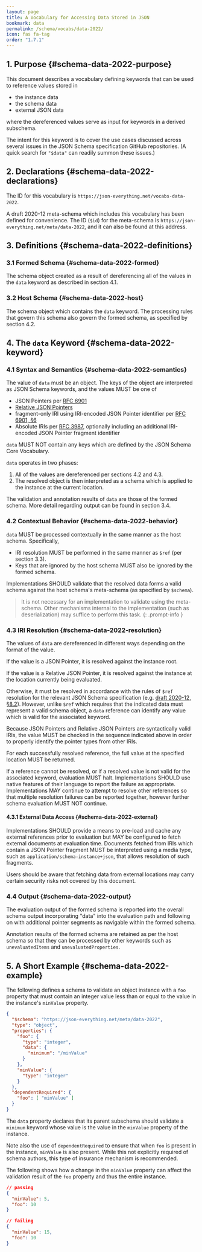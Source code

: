 ```yaml
---
layout: page
title: A Vocabulary for Accessing Data Stored in JSON
bookmark: data
permalink: /schema/vocabs/data-2022/
icon: fas fa-tag
order: "1.7.1"
---
```

## 1. Purpose {#schema-data-2022-purpose}

This document describes a vocabulary defining keywords that can be used to reference values stored in

- the instance data
- the schema data
- external JSON data

where the dereferenced values serve as input for keywords in a derived subschema.

The intent for this keyword is to cover the use cases discussed across several issues in the JSON Schema specification GitHub repositories.  (A quick search for `"$data"` can readily summon these issues.)

## 2. Declarations {#schema-data-2022-declarations}

The ID for this vocabulary is `https://json-everything.net/vocabs-data-2022`.

A draft 2020-12 meta-schema which includes this vocabulary has been defined for convenience.  The ID (`$id`) for the meta-schema is `https://json-everything.net/meta/data-2022`, and it can also be found at this address.

## 3. Definitions {#schema-data-2022-definitions}

### 3.1 Formed Schema {#schema-data-2022-formed}

The schema object created as a result of dereferencing all of the values in the `data` keyword as described in section 4.1.

### 3.2 Host Schema {#schema-data-2022-host}

The schema object which contains the `data` keyword.  The processing rules that govern this schema also govern the formed schema, as specified by section 4.2.

## 4. The `data` Keyword {#schema-data-2022-keyword}

### 4.1 Syntax and Semantics {#schema-data-2022-semantics}

The value of `data` must be an object.  The keys of the object are interpreted as JSON Schema keywords, and the values MUST be one of

- JSON Pointers per [RFC 6901](https://www.rfc-editor.org/rfc/rfc6901) 
- [Relative JSON Pointers](https://json-schema.org/draft/2019-09/relative-json-pointer.html)
- fragment-only IRI using IRI-encoded JSON Pointer identifier per [RFC 6901, §6](https://www.rfc-editor.org/rfc/rfc6901#section-6)
- Absolute IRIs per [RFC 3987](https://datatracker.ietf.org/doc/html/rfc3987), optionally including an additional IRI-encoded JSON Pointer fragment identifier

`data` MUST NOT contain any keys which are defined by the JSON Schema Core Vocabulary.

`data` operates in two phases:

1. All of the values are dereferenced per sections 4.2 and 4.3.
2. The resolved object is then interpreted as a schema which is applied to the instance at the current location.

The validation and annotation results of `data` are those of the formed schema.  More detail regarding output can be found in section 3.4.

### 4.2 Contextual Behavior {#schema-data-2022-behavior}

`data` MUST be processed contextually in the same manner as the host schema.  Specifically,

- IRI resolution MUST be performed in the same manner as `$ref` (per section 3.3).
- Keys that are ignored by the host schema MUST also be ignored by the formed schema.

Implementations SHOULD validate that the resolved data forms a valid schema against the host schema's meta-schema (as specified by `$schema`).

> It is not necessary for an implementation to validate using the meta-schema.  Other mechanisms internal to the implementation (such as deserialization) may suffice to perform this task.
{: .prompt-info }

### 4.3 IRI Resolution {#schema-data-2022-resolution}

The values of `data` are dereferenced in different ways depending on the format of the value.

If the value is a JSON Pointer, it is resolved against the instance root.

If the value is a Relative JSON Pointer, it is resolved against the instance at the location currently being evaluated.

Otherwise, it must be resolved in accordance with the rules of `$ref` resolution for the relevant JSON Schema specification (e.g. [draft 2020-12, §8.2](https://json-schema.org/draft/2020-12/json-schema-core.html#name-base-uri-anchors-and-derefe)).  However, unlike `$ref` which requires that the indicated data must represent a valid schema object, a `data` reference can identify any value which is valid for the associated keyword.

Because JSON Pointers and Relative JSON Pointers are syntactically valid IRIs, the value MUST be checked in the sequence indicated above in order to properly identify the pointer types from other IRIs.

For each successfully resolved reference, the full value at the specified location MUST be returned.

If a reference cannot be resolved, or if a resolved value is not valid for the associated keyword, evaluation MUST halt.  Implementations SHOULD use native features of their language to report the failure as appropriate.  Implementations MAY continue to attempt to resolve other references so that multiple resolution failures can be reported together, however further schema evaluation MUST NOT continue.

#### 4.3.1 External Data Access {#schema-data-2022-external}

Implementations SHOULD provide a means to pre-load and cache any external references prior to evaluation but MAY be configured to fetch external documents at evaluation time.  Documents fetched from IRIs which contain a JSON Pointer fragment MUST be interpreted using a media type, such as `application/schema-instance+json`, that allows resolution of such fragments.

Users should be aware that fetching data from external locations may carry certain security risks not covered by this document.

### 4.4 Output {#schema-data-2022-output}

The evaluation output of the formed schema is reported into the overall schema output incorporating "data" into the evaluation path and following on with additional pointer segments as navigable within the formed schema.

Annotation results of the formed schema are retained as per the host schema so that they can be processed by other keywords such as `unevaluatedItems` and `unevaluatedProperties`.

## 5. A Short Example {#schema-data-2022-example}

The following defines a schema to validate an object instance with a `foo` property that must contain an integer value less than or equal to the value in the instance's `minValue` property.

```json
{
  "$schema": "https://json-everything.net/meta/data-2022",
  "type": "object",
  "properties": {
    "foo": {
      "type": "integer",
      "data": {
        "minimum": "/minValue"
      }
    },
    "minValue": {
      "type": "integer"
    }
  },
  "dependentRequired": {
    "foo": [ "minValue" ]
  }
}
```

The `data` property declares that its parent subschema should validate a `minimum` keyword whose value is the value in the `minValue` property of the instance.

Note also the use of `dependentRequired` to ensure that when `foo` is present in the instance, `minValue` is also present.  While this not explicitly required of schema authors, this type of insurance mechanism is recommended.

The following shows how a change in the `minValue` property can affect the validation result of the `foo` property and thus the entire instance.

```json
// passing
{
  "minValue": 5,
  "foo": 10
}

// failing
{
  "minValue": 15,
  "foo": 10
}
```
